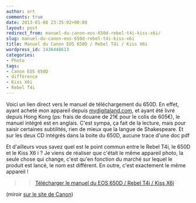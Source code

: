 ```yaml
---
author: art
comments: true
date: 2013-01-08 23:35:02+00:00
layout: post
redirect_from: manuel-du-canon-eos-650d-rebel-t4i-kiss-x6i/
slug: manuel-du-canon-eos-650d-rebel-t4i-kiss-x6i
title: Manuel du Canon EOS 650D / Rebel T4i / Kiss X6i
wordpress_id: 1438448613
categories:
- Photo
tags:
- Canon EOS 650D
- différence
- Kiss X6i
- Rebel T4i
---
```


Voici un lien direct vers le manuel de téléchargement du 650D. En effet, ayant acheté mon appareil depuis [mydigitaland.com](https://irz.fr/jai-teste-pour-vous-digitaland-mydigitaland), et ayant été livré depuis Hong Kong (ps: frais de douane de 21€ pour le colis de 605€), le manuel intégré est en anglais. C'est sympa, ça fait de la lecture, mais pour saisir certaines subtilités, rien de mieux que la langue de Shakespeare. Et sur les deux CD intégrés dans la boite du 650D, aucune trace d'une doc pdf

Et d'ailleurs vous savez quel est le point commun entre le Rebel T4i, le 650D et le Kiss X6 i ? Je viens de réaliser que c'était le même appareil photo, la seule chose qui change, c'est qu'en fonction du marché sur lequel le produit est lancé, le nom est différent. En outre, c'est exactement le même appareil !


<blockquote>

> 
> [Télécharger le manuel du EOS 650D / Rebel T4i / Kiss X6i](https://static.irz.fr/2013/01/canon-eos-rt4i-eos-650d-kiss-x6i-fr.pdf)
> 
> 
</blockquote>




(miroir [sur le site de Canon](http://gdlp01.c-wss.com/gds/4/0300008674/01/EOS_650D_Instruction_Manual_FR.pdf))
